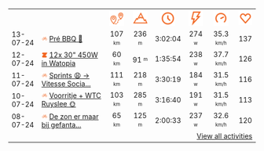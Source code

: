 <table>
    <tr>
        <th></th>
        <th></th>
        <th align="center"><img src="https://raw.githubusercontent.com/robiningelbrecht/strava-activities/master/public/distance.svg" width="30" alt="distance" title="distance"/></th>
        <th align="center"><img src="https://raw.githubusercontent.com/robiningelbrecht/strava-activities/master/public/elevation.svg" width="30" alt="elevation" title="elevation"/></th>
        <th align="center"><img src="https://raw.githubusercontent.com/robiningelbrecht/strava-activities/master/public/time.svg" width="30" alt="time" title="time"/></th>
        <th align="center"><img src="https://raw.githubusercontent.com/robiningelbrecht/strava-activities/master/public/average-watt.svg" width="30" alt="average watts" title="average watts"/></th>
        <th align="center"><img src="https://raw.githubusercontent.com/robiningelbrecht/strava-activities/master/public/average-speed.svg" width="30" alt="average speed" title="average speed"/></th>
        <th align="center"><img src="https://raw.githubusercontent.com/robiningelbrecht/strava-activities/master/public/heart-rate.svg" width="30" alt="average heart rate" title="average heart rate"/></th>
    </tr>
            <tr>
            <td>13-07-24</td>
            <td>
                <img src="https://raw.githubusercontent.com/robiningelbrecht/strava-activities/master/public/activity-ride.svg" width="12" alt="Pré BBQ 🍖" title="Pré BBQ 🍖"/>
<a href="https://www.strava.com/activities/11879099991" title="Kcal: 3274 | Gear: None ">Pré BBQ 🍖</a>
            </td>
            <td align="center">107 <sup><sub>km</sub></sup></td>
            <td align="center">236 <sup><sub>m</sub></sup></td>
            <td align="center">3:02:04</td>
            <td align="center">274 <sup><sub>w</sub></sup></td>
            <td align="center">35.3 <sup><sub>km/h</sub></sup></td>
            <td align="center">137</td>
        </tr>
            <tr>
            <td>12-07-24</td>
            <td>
                                <img src="https://raw.githubusercontent.com/robiningelbrecht/strava-activities/master/public/activity-virtual-ride-zwift.svg" width="12" alt="12x 30&quot; 450W in Watopia" title="12x 30&quot; 450W in Watopia"/>
<a href="https://www.strava.com/activities/11872461769" title="Kcal: 1308 | Gear: None ">12x 30&quot; 450W in Watopia</a>
            </td>
            <td align="center">60 <sup><sub>km</sub></sup></td>
            <td align="center">91 <sup><sub>m</sub></sup></td>
            <td align="center">1:35:54</td>
            <td align="center">238 <sup><sub>w</sub></sup></td>
            <td align="center">37.7 <sup><sub>km/h</sub></sup></td>
            <td align="center">126</td>
        </tr>
            <tr>
            <td>11-07-24</td>
            <td>
                <img src="https://raw.githubusercontent.com/robiningelbrecht/strava-activities/master/public/activity-ride.svg" width="12" alt="Sprints 😩 -&gt; Vitesse Social Ride 🔥 -&gt; Easy 🏡" title="Sprints 😩 -&gt; Vitesse Social Ride 🔥 -&gt; Easy 🏡"/>
<a href="https://www.strava.com/activities/11864946196" title="Kcal: 2646 | Gear: None ">Sprints 😩 -&gt; Vitesse Socia...</a>
            </td>
            <td align="center">111 <sup><sub>km</sub></sup></td>
            <td align="center">218 <sup><sub>m</sub></sup></td>
            <td align="center">3:30:19</td>
            <td align="center">184 <sup><sub>w</sub></sup></td>
            <td align="center">31.5 <sup><sub>km/h</sub></sup></td>
            <td align="center">116</td>
        </tr>
            <tr>
            <td>10-07-24</td>
            <td>
                <img src="https://raw.githubusercontent.com/robiningelbrecht/strava-activities/master/public/activity-ride.svg" width="12" alt="Voorritje + WTC Ruyslee 🌞" title="Voorritje + WTC Ruyslee 🌞"/>
<a href="https://www.strava.com/activities/11857000003" title="Kcal: 2577 | Gear: None ">Voorritje + WTC Ruyslee 🌞</a>
            </td>
            <td align="center">103 <sup><sub>km</sub></sup></td>
            <td align="center">285 <sup><sub>m</sub></sup></td>
            <td align="center">3:16:40</td>
            <td align="center">191 <sup><sub>w</sub></sup></td>
            <td align="center">31.5 <sup><sub>km/h</sub></sup></td>
            <td align="center">113</td>
        </tr>
            <tr>
            <td>08-07-24</td>
            <td>
                <img src="https://raw.githubusercontent.com/robiningelbrecht/strava-activities/master/public/activity-ride.svg" width="12" alt="De zon er maar bij gefantaseerd 🤷" title="De zon er maar bij gefantaseerd 🤷"/>
<a href="https://www.strava.com/activities/11839976305" title="Kcal: 1908 | Gear: None ">De zon er maar bij gefanta...</a>
            </td>
            <td align="center">65 <sup><sub>km</sub></sup></td>
            <td align="center">125 <sup><sub>m</sub></sup></td>
            <td align="center">2:00:33</td>
            <td align="center">237 <sup><sub>w</sub></sup></td>
            <td align="center">32.6 <sup><sub>km/h</sub></sup></td>
            <td align="center">120</td>
        </tr>
                <tr>
            <td colspan="8" align="right"><a href="https://github.com/robiningelbrecht/strava-activities#activities">View all activities</a></td>
        </tr>
    </table>
